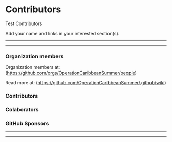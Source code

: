 # Contributors

Test Contributors

Add your name and links in your interested section(s).

---

---

### Organization members

Organization members at: (https://github.com/orgs/OperationCaribbeanSummer/people)

Read more at: (https://github.com/OperationCaribbeanSummer/.github/wiki)

### Contributors

<!-- readme: contributors -start -->

<!-- readme: contributors -end -->

### Colaborators

<!-- readme: collaborators -start -->

<!-- readme: collaborators -end -->

### GitHub Sponsors

<!-- readme: sponsors -start -->

<!-- readme: sponsors -end -->

---

---

<!-- ALL-CONTRIBUTORS-LIST:START - Do not remove or modify this section -->
<!-- prettier-ignore-start -->
<!-- markdownlint-disable -->

<!-- markdownlint-restore -->
<!-- prettier-ignore-end -->

<!-- ALL-CONTRIBUTORS-LIST:END -->
